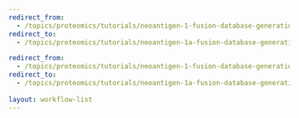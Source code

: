 ```yaml
---
redirect_from:
  - /topics/proteomics/tutorials/neoantigen-1-fusion-database-generation/workflows/main_workflow.html
redirect_to:
  - /topics/proteomics/tutorials/neoantigen-1a-fusion-database-generation/workflows/main_workflow_ga

redirect_from:
  - /topics/proteomics/tutorials/neoantigen-1-fusion-database-generation/workflows/index.html
redirect_to:
  - /topics/proteomics/tutorials/neoantigen-1a-fusion-database-generation/workflows/index.md
 
layout: workflow-list
---
```

